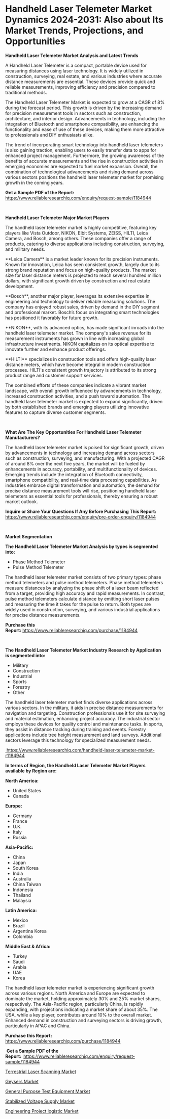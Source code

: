 <p><h1>Handheld Laser Telemeter Market Dynamics 2024-2031: Also about Its Market Trends, Projections, and Opportunities</h1></p><p><strong>Handheld Laser Telemeter Market Analysis and Latest Trends</strong></p>
<p><p>A Handheld Laser Telemeter is a compact, portable device used for measuring distances using laser technology. It is widely utilized in construction, surveying, real estate, and various industries where accurate distance measurements are essential. These devices provide quick and reliable measurements, improving efficiency and precision compared to traditional methods.</p><p>The Handheld Laser Telemeter Market is expected to grow at a CAGR of 8% during the forecast period. This growth is driven by the increasing demand for precision measurement tools in sectors such as construction, architecture, and interior design. Advancements in technology, including the integration of Bluetooth and smartphone compatibility, are enhancing the functionality and ease of use of these devices, making them more attractive to professionals and DIY enthusiasts alike.</p><p>The trend of incorporating smart technology into handheld laser telemeters is also gaining traction, enabling users to easily transfer data to apps for enhanced project management. Furthermore, the growing awareness of the benefits of accurate measurements and the rise in construction activities in emerging economies are expected to fuel market expansion. Overall, the combination of technological advancements and rising demand across various sectors positions the handheld laser telemeter market for promising growth in the coming years.</p></p>
<p><strong>Get a Sample PDF of the Report:&nbsp;</strong> <a href="https://www.reliableresearchiq.com/enquiry/request-sample/1184944?utm_campaign=1094&utm_medium=2&utm_source=Github&utm_content=ia&utm_term=22102024&utm_id=handheld-laser-telemeter">https://www.reliableresearchiq.com/enquiry/request-sample/1184944</a></p>
<p>&nbsp;</p>
<p><strong>Handheld Laser Telemeter Major Market Players</strong></p>
<p><p>The handheld laser telemeter market is highly competitive, featuring key players like Vista Outdoor, NIKON, Elbit Systems, ZEISS, HILTI, Leica Camera, and Bosch, among others. These companies offer a range of products, catering to diverse applications including construction, surveying, and military needs.</p><p>**Leica Camera** is a market leader known for its precision instruments. Known for innovation, Leica has seen consistent growth, largely due to its strong brand reputation and focus on high-quality products. The market size for laser distance meters is projected to reach several hundred million dollars, with significant growth driven by construction and real estate development.</p><p>**Bosch**, another major player, leverages its extensive expertise in engineering and technology to deliver reliable measuring solutions. The company has enjoyed robust sales, driven by demand in the DIY segment and professional market. Bosch’s focus on integrating smart technologies has positioned it favorably for future growth.</p><p>**NIKON**, with its advanced optics, has made significant inroads into the handheld laser telemeter market. The company's sales revenue for its measurement instruments has grown in line with increasing global infrastructure investments. NIKON capitalizes on its optical expertise to innovate further and enhance product offerings.</p><p>**HILTI** specializes in construction tools and offers high-quality laser distance meters, which have become integral in modern construction processes. HILTI's consistent growth trajectory is attributed to its strong product range and customer support services.</p><p>The combined efforts of these companies indicate a vibrant market landscape, with overall growth influenced by advancements in technology, increased construction activities, and a push toward automation. The handheld laser telemeter market is expected to expand significantly, driven by both established brands and emerging players utilizing innovative features to capture diverse customer segments.</p></p>
<p>&nbsp;</p>
<p><strong>What Are The Key Opportunities For Handheld Laser Telemeter Manufacturers?</strong></p>
<p><p>The handheld laser telemeter market is poised for significant growth, driven by advancements in technology and increasing demand across sectors such as construction, surveying, and manufacturing. With a projected CAGR of around 8% over the next five years, the market will be fueled by enhancements in accuracy, portability, and multifunctionality of devices. Emerging trends include the integration of Bluetooth connectivity, smartphone compatibility, and real-time data processing capabilities. As industries embrace digital transformation and automation, the demand for precise distance measurement tools will rise, positioning handheld laser telemeters as essential tools for professionals, thereby ensuring a robust market outlook.</p></p>
<p><strong>Inquire or Share Your Questions If Any Before Purchasing This Report:</strong> <a href="https://www.reliableresearchiq.com/enquiry/pre-order-enquiry/1184944?utm_campaign=1094&utm_medium=2&utm_source=Github&utm_content=ia&utm_term=22102024&utm_id=handheld-laser-telemeter">https://www.reliableresearchiq.com/enquiry/pre-order-enquiry/1184944</a></p>
<p>&nbsp;</p>
<p><strong>Market Segmentation</strong></p>
<p><strong>The Handheld Laser Telemeter Market Analysis by types is segmented into:</strong></p>
<p><ul><li>Phase Method Telemeter</li><li>Pulse Method Telemeter</li></ul></p>
<p><p>The handheld laser telemeter market consists of two primary types: phase method telemeters and pulse method telemeters. Phase method telemeters measure distances by analyzing the phase shift of a laser beam reflected from a target, providing high accuracy and rapid measurements. In contrast, pulse method telemeters calculate distance by emitting short laser pulses and measuring the time it takes for the pulse to return. Both types are widely used in construction, surveying, and various industrial applications for precise distance measurements.</p></p>
<p><strong>Purchase this Report:&nbsp;</strong><a href="https://www.reliableresearchiq.com/purchase/1184944?utm_campaign=1094&utm_medium=2&utm_source=Github&utm_content=ia&utm_term=22102024&utm_id=handheld-laser-telemeter">https://www.reliableresearchiq.com/purchase/1184944</a></p>
<p>&nbsp;</p>
<p><strong>The Handheld Laser Telemeter Market Industry Research by Application is segmented into:</strong></p>
<p><ul><li>Military</li><li>Construction</li><li>Industrial</li><li>Sports</li><li>Forestry</li><li>Other</li></ul></p>
<p><p>The handheld laser telemeter market finds diverse applications across various sectors. In the military, it aids in precise distance measurements for navigation and targeting. Construction professionals use it for site surveying and material estimation, enhancing project accuracy. The industrial sector employs these devices for quality control and maintenance tasks. In sports, they assist in distance tracking during training and events. Forestry applications include tree height measurement and land surveys. Additional sectors leverage this technology for specialized measurement needs.</p></p>
<p><a href="https://www.reliableresearchiq.com/handheld-laser-telemeter-market-r1184944?utm_campaign=1094&utm_medium=2&utm_source=Github&utm_content=ia&utm_term=22102024&utm_id=handheld-laser-telemeter">&nbsp;https://www.reliableresearchiq.com/handheld-laser-telemeter-market-r1184944</a></p>
<p><strong>In terms of Region, the Handheld Laser Telemeter Market Players available by Region are:</strong></p>
<p>
    <p> <strong> North America: </strong>
        <ul>
            <li>United States</li>
            <li>Canada</li>
        </ul>
        </p> 
    <p> <strong> Europe: </strong>
        <ul>
            <li>Germany</li>
            <li>France</li>
            <li>U.K.</li>
            <li>Italy</li>
            <li>Russia</li>
        </ul>
        </p> 
    <p> <strong> Asia-Pacific: </strong>
        <ul>
            <li>China</li>
            <li>Japan</li>
            <li>South Korea</li>
            <li>India</li>
            <li>Australia</li>
            <li>China Taiwan</li>
            <li>Indonesia</li>
            <li>Thailand</li>
            <li>Malaysia</li>
        </ul>
        </p> 
    <p> <strong> Latin America: </strong>
        <ul>
            <li>Mexico</li>
            <li>Brazil</li>
            <li>Argentina Korea</li>
            <li>Colombia</li>
        </ul>
        </p> 
    <p> <strong> Middle East & Africa: </strong>
        <ul>
            <li>Turkey</li>
            <li>Saudi</li>
            <li>Arabia</li>
            <li>UAE</li>
            <li>Korea</li>
        </ul>
    </p>
    </p>
<p><p>The handheld laser telemeter market is experiencing significant growth across various regions. North America and Europe are expected to dominate the market, holding approximately 30% and 25% market shares, respectively. The Asia-Pacific region, particularly China, is rapidly expanding, with projections indicating a market share of about 35%. The USA, while a key player, contributes around 10% to the overall market. Enhanced demand in construction and surveying sectors is driving growth, particularly in APAC and China.</p></p>
<p><strong>Purchase this Report: </strong><a href="https://www.reliableresearchiq.com/purchase/1184944?utm_campaign=1094&utm_medium=2&utm_source=Github&utm_content=ia&utm_term=22102024&utm_id=handheld-laser-telemeter">https://www.reliableresearchiq.com/purchase/1184944</a></p>
<p>&nbsp;<strong>Get a Sample PDF of the Report:&nbsp;&nbsp;</strong><a href="https://www.reliableresearchiq.com/enquiry/request-sample/1184944?utm_campaign=1094&utm_medium=2&utm_source=Github&utm_content=ia&utm_term=22102024&utm_id=handheld-laser-telemeter">https://www.reliableresearchiq.com/enquiry/request-sample/1184944</a></p>
<p><strong></strong></p>
<p><p><a href="https://www.linkedin.com/pulse/terrestrial-laser-scanning-market-global-trends-forecast-2024-cfgwc?utm_campaign=1094&utm_medium=2&utm_source=Github&utm_content=ia&utm_term=22102024&utm_id=handheld-laser-telemeter">Terrestrial Laser Scanning Market</a></p><p><a href="https://issuu.com/reportprime-2/docs/geysers-market-size-2030.pptx_6031c6bca58452?utm_campaign=1094&utm_medium=2&utm_source=Github&utm_content=ia&utm_term=22102024&utm_id=handheld-laser-telemeter">Geysers Market</a></p><p><a href="https://issuu.com/reportprime-2/docs/general-purpose-test-equipment-mark_7fbf19bcf74c1d?utm_campaign=1094&utm_medium=2&utm_source=Github&utm_content=ia&utm_term=22102024&utm_id=handheld-laser-telemeter">General Purpose Test Equipment Market</a></p><p><a href="https://www.linkedin.com/pulse/decoding-stabilized-voltage-supply-industry-dynamics-strategic-pcrhc?utm_campaign=1094&utm_medium=2&utm_source=Github&utm_content=ia&utm_term=22102024&utm_id=handheld-laser-telemeter">Stabilized Voltage Supply Market</a></p><p><a href="https://github.com/quannafeagen6eh/Market-Research-Report-List-1/blob/main/engineering-project-logistic-market.md?utm_campaign=1094&utm_medium=2&utm_source=Github&utm_content=ia&utm_term=22102024&utm_id=handheld-laser-telemeter">Engineering Project logistic Market</a></p></p>